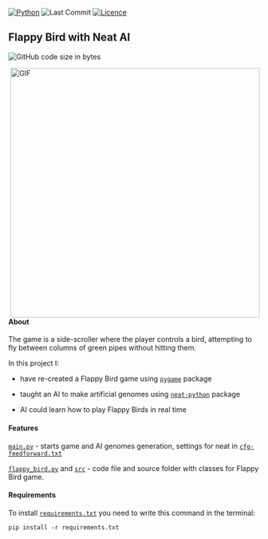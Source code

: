 [![Python](https://img.shields.io/badge/python-3670A0?style=for-the-badge&logo=python&logoColor=ffdd54)](https://www.python.org/)
![Last Commit](https://img.shields.io/github/last-commit/CoolmixZero/yclients-api-python?style=for-the-badge)
[![Licence](https://img.shields.io/github/license/Ileriayo/markdown-badges?style=for-the-badge)](./LICENSE)

## Flappy Bird with Neat AI

![GitHub code size in bytes](https://img.shields.io/github/languages/code-size/CoolmixZero/flappy-bird-ai)

<img align="right" src="images/Flappy Bird AI.gif" height="500" alt="GIF"/>

#### About
The game is a side-scroller where the player controls a bird, attempting to fly between columns of green pipes without hitting them.

In this project I:
- have re-created a Flappy Bird game using [`pygame`](https://pypi.org/project/pygame/) package 

- taught an AI to make artificial genomes using [`neat-python`](https://neat-python.readthedocs.io/en/latest/) package

- AI could learn how to play Flappy Birds in real time

#### Features
[`main.py`](https://github.com/CoolmixZero/flappy-bird-ai/main.py) - starts game and AI genomes generation, settings for neat in [`cfg-feedforward.txt`](https://github.com/CoolmixZero/flappy-bird-ai/cfg-feedforward.txt) 

[`flappy_bird.py`](https://github.com/CoolmixZero/flappy-bird-ai/flappy_bird.py) and [`src`](https://github.com/CoolmixZero/flappy-bird-ai/src) - code file and source folder with classes for Flappy Bird game.

#### Requirements
To install [`requirements.txt`](https://github.com/CoolmixZero/flappy-bird-ai/requirements.txt) you need to write this command in the terminal:
```shell
pip install -r requirements.txt
```


